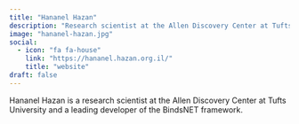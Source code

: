 ```yaml
---
title: "Hananel Hazan"
description: "Research scientist at the Allen Discovery Center at Tufts University and a leading developer of the BindsNET framework."
image: "hananel-hazan.jpg"
social:
  - icon: "fa fa-house"
    link: "https://hananel.hazan.org.il/"
    title: "website"
draft: false
---
```

Hananel Hazan is a research scientist at the Allen Discovery Center at Tufts University and a leading developer of the BindsNET framework.